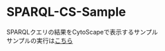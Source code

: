 # SPARQL-CS-Sample
 SPARQLクエリの結果をCytoScapeで表示するサンプル  
 サンプルの実行は[こちら](https://oecu-kozaki-lab.github.io/SPARQL-CS-Sample/CS-SPARQL-test.html)
 
